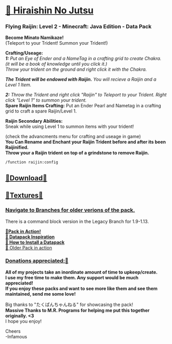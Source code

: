 # [🎥 Hiraishin No Jutsu](https://youtu.be/sQXLHzxXQDE)  
### Flying Raijin: Level 2 - Minecraft: Java Edition - Data Pack  

**Become Minato Namikaze!**   
(Teleport to your Trident!  Summon your Trident!)  

**Crafting/Useage:**   
_**1:** Put an Eye of Ender and a NameTag in a crafting grid to create Chakra. (it will be a book of knowledge until you click it.)  
Throw your trident on the ground and right click it with the Chakra._   

*__The Trident will be endowed with Raijin.__   You will recieve a Raijin and a Level 1 Item.*  

_**2:** Throw the Trident and right click "Raijin" to Teleport to your Trident.   Right click "Level 1" to summon your trident._    
**Spare Raijin Items Crafting:** Put an Ender Pearl and Nametag in a crafting grid to craft a spare Raijin/Level 1.    

**Raijin Secondary Abilities:**  
Sneak while using Level 1 to summon items with your trident!    

(check the advancments menu for crafting and useage in game)  
__You Can Rename and Enchant your Raijin Trident before and after its been Raijinified.__   
__Throw your a Raijin trident on top of a grindstone to remove Raijin.__   

~~~
/function raijin:config
~~~

## [🔗Download🔗](https://github.com/InfamousMusicify/Flying-Raijin/archive/refs/heads/master.zip)   
## [🔗Textures🔗](https://github.com/InfamousMusicify/InHaus-Textures/releases)  
### [Navigate to Branches for older verions of the pack.](https://github.com/InfamousMusicify/Flying-Raijin/branches)

There is a command block version in the Legacy Branch for 1.9-1.13.

**[🔗Pack in Action!](https://youtu.be/sQXLHzxXQDE)  
[🔗 Datapack Inspiration](https://youtu.be/Fd_vSRkGlv8)  
[🔗 How to Install a Datapack](https://www.planetminecraft.com/blog/how-to-download-and-install-minecraft-data-packs/)**  
[🔗 Older Pack in action](https://youtu.be/dOuJNRJvqmY)  

### [Donations appreciated:🔗](https://www.patreon.com/InfamousMusicify)   
__All of my projects take an inordinate amount of time to upkeep/create.  
I use my free time to make them. Any support would be much appreciated!  
If you enjoy these packs and want to see more like them and see them maintained, send me some love!__    

Big thanks to "たくぱんちゃんねる" for showcasing the pack!  
**Massive Thanks to M.R. Programs for helping me put this together originally. <3**  
I hope you enjoy!  

Cheers  
-Infamous
